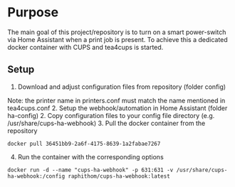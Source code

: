 # Purpose
The main goal of this project/repository is to turn on a smart power-switch via Home Assistant when a print job is present. To achieve this a dedicated docker container with CUPS and tea4cups is started.

## Setup
1. Download and adjust configuration files from repository (folder config)

Note: the printer name in printers.conf must match the name mentioned in tea4cups.conf
2. Setup the webhook/automation in Home Assistant (folder ha-config)
2. Copy configuration files to your config file directory (e.g. /usr/share/cups-ha-webhook)
3. Pull the docker container from the repository
```
docker pull 36451bb9-2a6f-4175-8639-1a2fabae7267
```
4. Run the container with the corresponding options
```
docker run -d --name "cups-ha-webhook" -p 631:631 -v /usr/share/cups-ha-webhook:/config raphithom/cups-ha-webhook:latest
```
